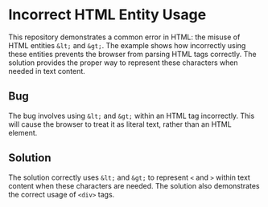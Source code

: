 # Incorrect HTML Entity Usage

This repository demonstrates a common error in HTML: the misuse of HTML entities `&lt;` and `&gt;`.  The example shows how incorrectly using these entities prevents the browser from parsing HTML tags correctly. The solution provides the proper way to represent these characters when needed in text content.

## Bug

The bug involves using `&lt;` and `&gt;` within an HTML tag incorrectly.  This will cause the browser to treat it as literal text, rather than an HTML element. 

## Solution

The solution correctly uses `&lt;` and `&gt;` to represent `<` and `>` within text content when these characters are needed. The solution also demonstrates the correct usage of `<div>` tags. 